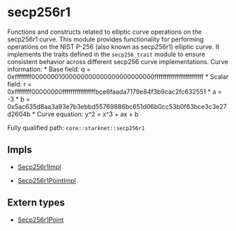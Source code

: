 # secp256r1

Functions and constructs related to elliptic curve operations on the secp256r1 curve.  This module provides functionality for performing operations on the NIST P-256 (also known as secp256r1) elliptic curve. It implements the traits defined in the `secp256_trait` module to ensure consistent behavior across different secp256 curve implementations.  Curve information: * Base field: q =   0xffffffff00000001000000000000000000000000ffffffffffffffffffffffff * Scalar field: r =   0xffffffff00000000ffffffffffffffffbce6faada7179e84f3b9cac2fc632551 * a = -3 * b = 0x5ac635d8aa3a93e7b3ebbd55769886bc651d06b0cc53b0f63bce3c3e27d2604b * Curve equation: y^2 = x^3 + ax + b

Fully qualified path: `core::starknet::secp256r1`

## Impls

- [Secp256r1Impl](./core-starknet-secp256r1-Secp256r1Impl.md)

- [Secp256r1PointImpl](./core-starknet-secp256r1-Secp256r1PointImpl.md)

## Extern types

- [Secp256r1Point](./core-starknet-secp256r1-Secp256r1Point.md)

